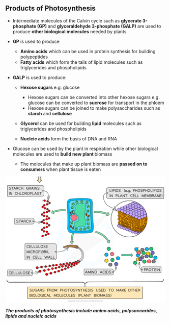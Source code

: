Products of Photosynthesis
--------------------------

* Intermediate molecules of the Calvin cycle such as <b>glycerate 3-phosphate (GP) </b>and <b>glyceraldehyde 3-phosphate (GALP)</b> are used to produce <b>other biological molecules</b> needed by plants
* <b>GP</b> is used to produce

  + <b>Amino acids</b> which can be used in protein synthesis for building polypeptides
  + <b>Fatty acids</b> which form the tails of lipid molecules such as triglycerides and phospholipids
* <b>GALP</b> is used to produce:

  + <b>Hexose sugars </b>e.g. glucose<b> </b>

    - Hexose sugars can be converted into other hexose sugars e.g. glucose can be converted to <b>sucrose</b> for transport in the phloem
    - Hexose sugars can be joined to make polysaccharides such as <b>starch</b> and <b>cellulose</b>
  + <b>Glycerol</b> can be used for building <b>lipid</b> molecules such as triglycerides and phospholipids
  + <b>Nucleic acids </b>form the basis of DNA and RNA
* Glucose can be used by the plant in respiration while other biological molecules are used to <b>build new plant </b>biomass

  + The molecules that make up plant biomass are <b>passed on to consumers</b> when plant tissue is eaten

![Photosynthetic product uses (3)](Photosynthetic-product-uses-3.png)

<i><b>The products of photosynthesis include amino acids, polysaccarides, lipids and nucleic acids</b></i>